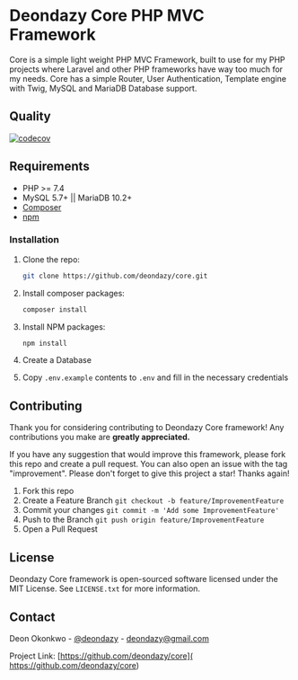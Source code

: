 # **Deondazy Core PHP MVC Framework**

Core is a simple light weight PHP MVC Framework, built to use for my PHP projects where Laravel and other PHP frameworks have way too much for my needs. Core has a simple Router, User Authentication, Template engine with Twig, MySQL and MariaDB Database support.

## Quality

[![codecov](https://codecov.io/gh/deondazy/core/branch/main/graph/badge.svg?token=P9YO720JLG)](https://codecov.io/gh/deondazy/core)

## Requirements

- PHP >= 7.4
- MySQL 5.7+ || MariaDB 10.2+
- [Composer](https://getcomposer.org)
- [npm](https://nodejs.org)

### Installation

1. Clone the repo:

    ```sh
    git clone https://github.com/deondazy/core.git
    ```

2. Install composer packages:

    ```sh
    composer install
    ```

3. Install NPM packages:

    ```sh
    npm install
    ```

4. Create a Database

5. Copy `.env.example` contents to `.env` and fill in the necessary credentials

## Contributing

Thank you for considering contributing to Deondazy Core framework! Any contributions you make are **greatly appreciated.**

If you have any suggestion that would improve this framework, please fork this repo and create a pull request. You can also open an issue with the tag "improvement". Please don't forget to give this project a star! Thanks again!

1. Fork this repo
2. Create a Feature Branch `git checkout -b feature/ImprovementFeature`
3. Commit your changes `git commit -m 'Add some ImprovementFeature'`
4. Push to the Branch `git push origin feature/ImprovementFeature`
5. Open a Pull Request

## License

Deondazy Core framework is open-sourced software licensed under the MIT License. See `LICENSE.txt` for more information.

## Contact

Deon Okonkwo - [@deondazy](https://twitter.com/deondazy) - [deondazy@gmail.com](mailto:deondazy@gmail.com)

Project Link: [https://github.com/deondazy/core]( https://github.com/deondazy/core)
